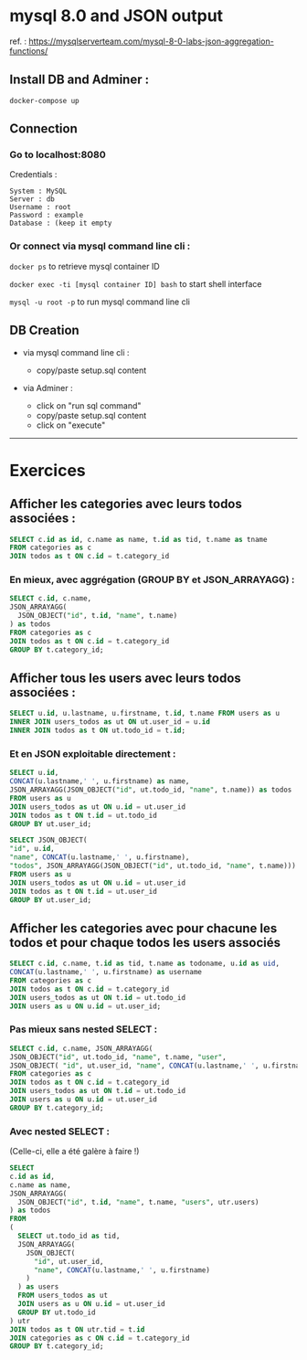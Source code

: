 # mysql 8.0 and JSON output

ref. : https://mysqlserverteam.com/mysql-8-0-labs-json-aggregation-functions/

## Install DB and Adminer :

```
docker-compose up
```
## Connection

### Go to localhost:8080

Credentials :
``` 
System : MySQL
Server : db
Username : root
Password : example
Database : (keep it empty
```

### Or connect via mysql command line cli :

```docker ps``` to retrieve mysql container ID

```docker exec -ti [mysql container ID] bash``` to start shell interface

```mysql -u root -p``` to run mysql command line cli

## DB Creation

* via mysql command line cli :

  * copy/paste setup.sql content
  
* via Adminer :
  
  * click on "run sql command"
  * copy/paste setup.sql content
  * click on "execute"

-----

# Exercices

## Afficher les categories avec leurs todos associées :

```sql
SELECT c.id as id, c.name as name, t.id as tid, t.name as tname
FROM categories as c
JOIN todos as t ON c.id = t.category_id
```

### En mieux, avec aggrégation (GROUP BY et JSON_ARRAYAGG) :

```sql
SELECT c.id, c.name,
JSON_ARRAYAGG(
  JSON_OBJECT("id", t.id, "name", t.name)
) as todos
FROM categories as c
JOIN todos as t ON c.id = t.category_id
GROUP BY t.category_id;
```

## Afficher tous les users avec leurs todos associées :

```sql
SELECT u.id, u.lastname, u.firstname, t.id, t.name FROM users as u
INNER JOIN users_todos as ut ON ut.user_id = u.id
INNER JOIN todos as t ON ut.todo_id = t.id;
```
 
### Et en JSON exploitable directement :

```sql
SELECT u.id, 
CONCAT(u.lastname,' ', u.firstname) as name, 
JSON_ARRAYAGG(JSON_OBJECT("id", ut.todo_id, "name", t.name)) as todos
FROM users as u
JOIN users_todos as ut ON u.id = ut.user_id
JOIN todos as t ON t.id = ut.todo_id
GROUP BY ut.user_id;
```

```sql
SELECT JSON_OBJECT(
"id", u.id, 
"name", CONCAT(u.lastname,' ', u.firstname), 
"todos", JSON_ARRAYAGG(JSON_OBJECT("id", ut.todo_id, "name", t.name))) as user
FROM users as u
JOIN users_todos as ut ON u.id = ut.user_id
JOIN todos as t ON t.id = ut.user_id
GROUP BY ut.user_id;
```

## Afficher les categories avec pour chacune les todos et pour chaque todos les users associés

```sql
SELECT c.id, c.name, t.id as tid, t.name as todoname, u.id as uid, 
CONCAT(u.lastname,' ', u.firstname) as username 
FROM categories as c
JOIN todos as t ON c.id = t.category_id
JOIN users_todos as ut ON t.id = ut.todo_id
JOIN users as u ON u.id = ut.user_id;
```

### Pas mieux sans nested SELECT :

```sql
SELECT c.id, c.name, JSON_ARRAYAGG( 
JSON_OBJECT("id", ut.todo_id, "name", t.name, "user", 
JSON_OBJECT( "id", ut.user_id, "name", CONCAT(u.lastname,' ', u.firstname) ) ) ) as todos
FROM categories as c
JOIN todos as t ON c.id = t.category_id
JOIN users_todos as ut ON t.id = ut.todo_id
JOIN users as u ON u.id = ut.user_id
GROUP BY t.category_id;
```

### Avec nested SELECT :
(Celle-ci, elle a été galère à faire !)

```sql
SELECT 
c.id as id, 
c.name as name, 
JSON_ARRAYAGG(
  JSON_OBJECT("id", t.id, "name", t.name, "users", utr.users)
) as todos 
FROM
(
  SELECT ut.todo_id as tid, 
  JSON_ARRAYAGG(
    JSON_OBJECT(
      "id", ut.user_id, 
      "name", CONCAT(u.lastname,' ', u.firstname)
    )
  ) as users
  FROM users_todos as ut
  JOIN users as u ON u.id = ut.user_id
  GROUP BY ut.todo_id
) utr
JOIN todos as t ON utr.tid = t.id
JOIN categories as c ON c.id = t.category_id
GROUP BY t.category_id;
```
